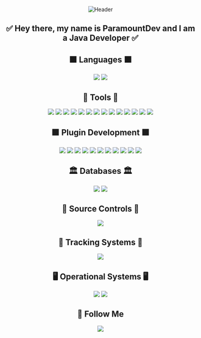 <p align="center">
  <img src="https://i.postimg.cc/fWc6tmJd/1697271137370.jpg" alt="Header" />
</p>

<h2 align="center">✅ Hey there, my name is <b>ParamountDev</b> and I am a Java Developer ✅</h2>


<h2 align="center">⬛ Languages ⬛</h2>
<p align="center">
  <img src="https://img.shields.io/badge/-Java-090909?style=for-the-badge&logo=JAVA" />
  <img src="https://img.shields.io/badge/-C++-090909?style=for-the-badge&logo=C++" />
</p>


<h2 align="center">🔧 Tools 🔧</h2>
<p align="center">
  <img src="https://img.shields.io/badge/-Maven-090909?style=for-the-badge&logo=Maven" />
  <img src="https://img.shields.io/badge/-Gradle-090909?style=for-the-badge&logo=Gradle" />
  <img src="https://img.shields.io/badge/-Spring-090909?style=for-the-badge&logo=Spring" />
  <img src="https://img.shields.io/badge/-SpringBoot-090909?style=for-the-badge&logo=Spring" />
  <img src="https://img.shields.io/badge/-Hibernate-090909?style=for-the-badge&logo=Hibernate" />
  <img src="https://img.shields.io/badge/-Jdbc-090909?style=for-the-badge&logo=JDBC" />
  <img src="https://img.shields.io/badge/-Swagger-090909?style=for-the-badge&logo=Swagger" />
  <img src="https://img.shields.io/badge/-JWT-090909?style=for-the-badge&logo=JWT" />
  <img src="https://img.shields.io/badge/-BCrypt-090909?style=for-the-badge&logo=BCrypt" />
  <img src="https://img.shields.io/badge/-Docker-090909?style=for-the-badge&logo=Docker" />
  <img src="https://img.shields.io/badge/-LiquiBase-090909?style=for-the-badge&logo=Liquibase" />
  <img src="https://img.shields.io/badge/-JUnit-090909?style=for-the-badge&logo=JUnit" />
  <img src="https://img.shields.io/badge/-Mockito-090909?style=for-the-badge&logo=Mockito" />
  <img src="https://img.shields.io/badge/-MapStruct-090909?style=for-the-badge&logo=MapStruct" />
</p>


<h2 align="center">🟩 Plugin Development 🟩</h2>
<p align="center">
  <img src="https://img.shields.io/badge/-Bukkit-090909?style=for-the-badge&logo=Bukkit" />
  <img src="https://img.shields.io/badge/-Spigot-090909?style=for-the-badge&logo=Spigot" />
  <img src="https://img.shields.io/badge/-Paper-090909?style=for-the-badge&logo=Paper" />
  <img src="https://img.shields.io/badge/-PlaceholderAPI-090909?style=for-the-badge&logo=PlaceholderAPI" />
  <img src="https://img.shields.io/badge/-TownyAPI-090909?style=for-the-badge&logo=TownyAPI" />
  <img src="https://img.shields.io/badge/-Velocity-090909?style=for-the-badge&logo=Velocity" />
  <img src="https://img.shields.io/badge/-NPCLib-090909?style=for-the-badge&logo=NPCLib" />
  <img src="https://img.shields.io/badge/-VaultAPI-090909?style=for-the-badge&logo=VaultAPI" />
  <img src="https://img.shields.io/badge/-ProtocolLib-090909?style=for-the-badge&logo=ProtocolLib" />
  <img src="https://img.shields.io/badge/-ImageAPI-090909?style=for-the-badge&logo=ImageAPI" />
  <img src="https://img.shields.io/badge/-NMS-090909?style=for-the-badge&logo=NMS" />
</p>


<h2 align="center">🏛️ Databases 🏛️</h2>
<p align="center">
  <img src="https://img.shields.io/badge/-PostgreSQL-090909?style=for-the-badge&logo=PostgreSQL" />
  <img src="https://img.shields.io/badge/-MySQL-090909?style=for-the-badge&logo=MySQL" />
</p>


<h2 align="center">📩 Source Controls 📩</h2>
<p align="center">
  <img src="https://img.shields.io/badge/-Git-090909?style=for-the-badge&logo=Git" />
</p>


<h2 align="center">👀 Tracking Systems 👀</h2>
<p align="center">
  <img src="https://img.shields.io/badge/-Jira-090909?style=for-the-badge&logo=Jira" />
</p>


<h2 align="center">🖥️ Operational Systems 🖥️</h2>
<p align="center">
  <img src="https://img.shields.io/badge/-Windows-090909?style=for-the-badge&logo=Windows" />
  <img src="https://img.shields.io/badge/-Linux-090909?style=for-the-badge&logo=Linux" />
</p>


<h2 align="center">🔗 Follow Me</h2>
<p align="center">
  <a href="https://t.me/paramount1_dev">
    <img src="https://img.shields.io/badge/-Telegram-090909?style=for-the-badge&logo=Telegram" />
  </a>
</p>
